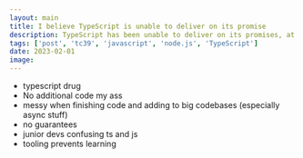 ```yaml
---
layout: main
title: I believe TypeScript is unable to deliver on its promise
description: TypeScript has been unable to deliver on its promises, at least on SMBs
tags: ['post', 'tc39', 'javascript', 'node.js', 'TypeScript']
date: 2023-02-01
image: 
---
```



- typescript drug
- No additional code my ass
- messy when finishing code and adding to big codebases (especially async stuff)
- no guarantees
- junior devs confusing ts and js
- tooling prevents learning
